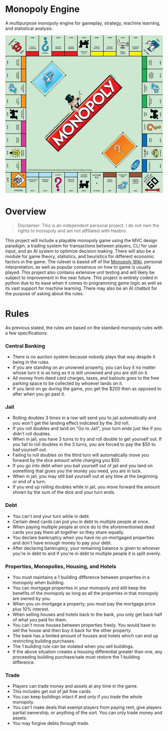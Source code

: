 # Monopoly Engine

A multipurpose monopoly engine for gameplay, strategy, machine learning, and statistical analysis.

![](images/monopolyboard.png)

# Overview

> Disclaimer: This is an independent personal project. I do not own the rights to monopoly and am not affiliated with Hasbro.

This project will include a playable monopoly game using the MVC design paradigm, a trading system for transactions between players, CLI for user input, and an AI system to optimize decision making. There will also be a module for game theory, statistics, and heuristics for different economic factors in the game. The ruleset is based off of the [Monopoly Wiki](https://monopoly.fandom.com/wiki/House_Rules), personal interpretation, as well as popular consensus on how to game is usually played. This project also contains extensive unit testing and will likely be subject to improvement in the near future. This project is entirely coded in python due to its ease when it comes to programming game logic as well as its vast support for machine learning. There may also be an AI chatbot for the purpose of asking about the rules.

# Rules

As previous stated, the rules are based on the standard monopoly rules with a few specifications:

### Central Banking

* There is no auction system because nobody plays that way despite it being in the rules.
* If you are standing on an unowned property, you can buy it no matter whose turn it is as long as it is still unowned and you are still on it.
* All money from deed card charges, taxes, and bailouts goes to the free parking space to be collected by whoever lands on it.
* If you land on go during the game, you get the $200 then as opposed to after when you go past it.

### Jail

* Rolling doubles 3 times in a row will send you to jail automatically and you won't get the landing effect indicated by the 3rd roll.
* If you roll doubles and land on "Go to Jail", your turn ends just like if you didn't roll doubles.
* When in jail, you have 3 turns to try and roll double to get yourself out. If you fail to roll doubles in the 3 turns, you are forced to pay the $50 to bail yourself out.
* Failing to roll doubles on the third turn will automatically move you forward by the dice amount while charging you $50.
* If you go into debt when you bail yourself out of jail and you land on something that gives you the money you need, you are in luck. 
* When in jail, you may still bail yourself out at any time at the beginning or end of a turn.
* If you end up rolling doubles while in jail, you move forward the amount shown by the sum of the dice and your turn ends.

### Debt

* You can't end your turn while in debt.
* Certain deed cards can put you in debt to multiple people at once.
* When paying multiple people at once do to the aforementioned deed cards you pay them all together so they share equally.
* You declare bankruptcy when you have no un-mortgaged properties and don't have enough money to pay your debt.
* After declaring bankruptcy, your remaining balance is given to whoever you're in debt to and if you're in debt to multiple people it is split evenly.

### Properties, Monopolies, Housing, and Hotels

* You must maintains a 1 building difference between properties in a monopoly when building.
* You can mortgage properties in your monopoly and still keep the benefits of the monopoly as long as all the properties in that monopoly are owned by you.
* When you un-mortgage a property, you must pay the mortgage price plus 10% interest.
* When selling houses and hotels back to the bank, you only get back half of what you paid for them.
* You can't move houses between properties freely. You would have to sell the house and then buy it back for the other property.
* The bank has a limited amount of houses and hotels which can end up restricting building purchases.
* The 1 building rule can be violated when you sell buildings.
* If the above situation creates a housing differential greater than one, any proceeding building purchase/sale must restore the 1 building difference.

### Trade

* Players can trade money and assets at any time in the game.
* This includes get out of jail free cards.
* You can keep buildings intact if and only if you trade the whole monopoly.
* You can't make deals that exempt players from paying rent, give players partial ownership, or anything of the sort. You can only trade money and assets.
* You may forgive debts through trade.

